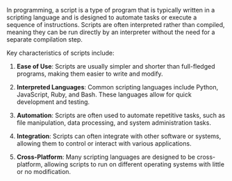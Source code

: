 In programming, a script is a type of program that is typically written in a scripting language and is designed to automate tasks or execute a sequence of instructions. Scripts are often interpreted rather than compiled, meaning they can be run directly by an interpreter without the need for a separate compilation step.

Key characteristics of scripts include:

1. **Ease of Use**: Scripts are usually simpler and shorter than full-fledged programs, making them easier to write and modify.

2. **Interpreted Languages**: Common scripting languages include Python, JavaScript, Ruby, and Bash. These languages allow for quick development and testing.

3. **Automation**: Scripts are often used to automate repetitive tasks, such as file manipulation, data processing, and system administration tasks.

4. **Integration**: Scripts can often integrate with other software or systems, allowing them to control or interact with various applications.

5. **Cross-Platform**: Many scripting languages are designed to be cross-platform, allowing scripts to run on different operating systems with little or no modification.
